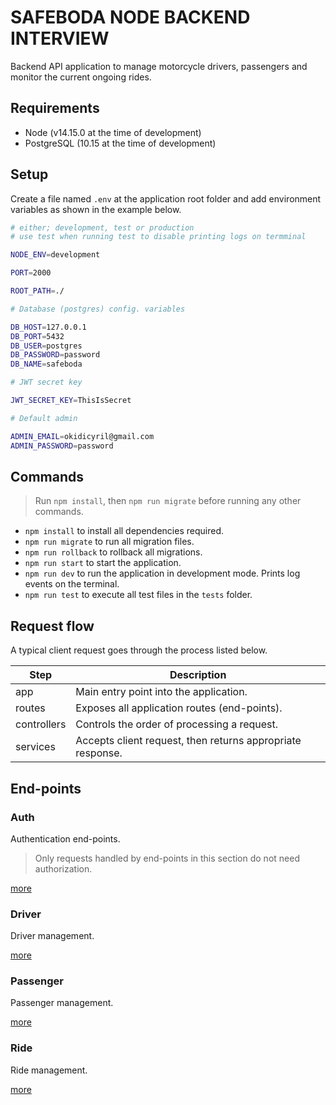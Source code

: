 # SAFEBODA NODE BACKEND INTERVIEW

Backend API application to manage motorcycle drivers, passengers and monitor the current ongoing rides.

## Requirements

- Node (v14.15.0 at the time of development)
- PostgreSQL (10.15 at the time of development)

## Setup

Create a file named `.env` at the application root folder and add environment variables as shown in the example below.

```bash
# either; development, test or production
# use test when running test to disable printing logs on termminal

NODE_ENV=development

PORT=2000

ROOT_PATH=./

# Database (postgres) config. variables

DB_HOST=127.0.0.1
DB_PORT=5432
DB_USER=postgres
DB_PASSWORD=password
DB_NAME=safeboda

# JWT secret key

JWT_SECRET_KEY=ThisIsSecret

# Default admin

ADMIN_EMAIL=okidicyril@gmail.com
ADMIN_PASSWORD=password
```

## Commands

> Run `npm install`, then `npm run migrate` before running any other commands.

- `npm install` to install all dependencies required.
- `npm run migrate` to run all migration files.
- `npm run rollback` to rollback all migrations.
- `npm run start` to start the application.
- `npm run dev` to run the application in development mode. Prints log events on the terminal.
- `npm run test` to execute all test files in the `tests` folder.

## Request flow

A typical client request goes through the process listed below.

| Step        | Description                                                |
| ----------- | ---------------------------------------------------------- |
| app         | Main entry point into the application.                     |
| routes      | Exposes all application routes (end-points).               |
| controllers | Controls the order of processing a request.                |
| services    | Accepts client request, then returns appropriate response. |

## End-points

### Auth

Authentication end-points.

> Only requests handled by end-points in this section do not need authorization.

[more](/docs/auth.md)

### Driver

Driver management.

[more](/docs/driver.md)

### Passenger

Passenger management.

[more](/docs/passenger.md)

### Ride

Ride management.

[more](/docs/ride.md)
